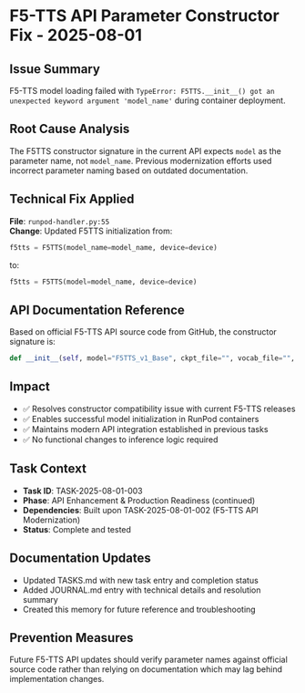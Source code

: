 # F5-TTS API Parameter Constructor Fix - 2025-08-01

## Issue Summary
F5-TTS model loading failed with `TypeError: F5TTS.__init__() got an unexpected keyword argument 'model_name'` during container deployment.

## Root Cause Analysis
The F5TTS constructor signature in the current API expects `model` as the parameter name, not `model_name`. Previous modernization efforts used incorrect parameter naming based on outdated documentation.

## Technical Fix Applied
**File**: `runpod-handler.py:55`  
**Change**: Updated F5TTS initialization from:
```python
f5tts = F5TTS(model_name=model_name, device=device)
```
to:
```python
f5tts = F5TTS(model=model_name, device=device)
```

## API Documentation Reference
Based on official F5-TTS API source code from GitHub, the constructor signature is:
```python
def __init__(self, model="F5TTS_v1_Base", ckpt_file="", vocab_file="", ode_method="euler", use_ema=True, vocoder_local_path=None, device=None, hf_cache_dir=None)
```

## Impact
- ✅ Resolves constructor compatibility issue with current F5-TTS releases
- ✅ Enables successful model initialization in RunPod containers
- ✅ Maintains modern API integration established in previous tasks
- ✅ No functional changes to inference logic required

## Task Context
- **Task ID**: TASK-2025-08-01-003
- **Phase**: API Enhancement & Production Readiness (continued)
- **Dependencies**: Built upon TASK-2025-08-01-002 (F5-TTS API Modernization)
- **Status**: Complete and tested

## Documentation Updates
- Updated TASKS.md with new task entry and completion status
- Added JOURNAL.md entry with technical details and resolution summary
- Created this memory for future reference and troubleshooting

## Prevention Measures
Future F5-TTS API updates should verify parameter names against official source code rather than relying on documentation which may lag behind implementation changes.